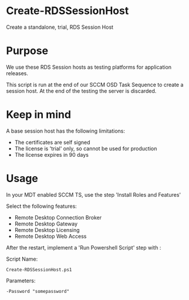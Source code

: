 # Create-RDSSessionHost
Create a standalone, trial, RDS Session Host

# Purpose
We use these RDS Session hosts as testing platforms for application releases.

This script is run at the end of our SCCM OSD Task Sequence to create a session host. At the end of the testing the server is discarded.

# Keep in mind

A base session host has the following limitations:

* The certificates are self signed
* The license is 'trial' only, so cannot be used for production
* The license expires in 90 days

# Usage

In your MDT enabled SCCM TS, use the step 'Install Roles and Features'

Select the following features:

* Remote Desktop Connection Broker
* Remote Desktop Gateway
* Remote Desktop Licensing
* Remote Desktop Web Access

After the restart, implement a 'Run Powershell Script' step with :

Script Name:
````
Create-RDSSessionHost.ps1
````
Parameters:
````
-Password "somepassword"
````